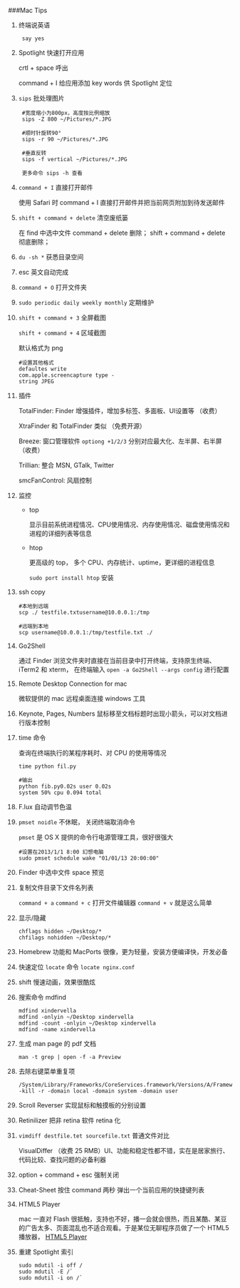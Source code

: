###Mac Tips

1. 终端说英语

		say yes

2. Spotlight 快速打开应用

	crtl + space 呼出

	command + I 给应用添加 key words 供 Spotlight 定位

3. `sips` 批处理图片

		#宽度缩小为800px，高度按比例缩放
		sips -Z 800 ~/Pictures/*.JPG

		#顺时针旋转90°
		sips -r 90 ~/Pictures/*.JPG

		#垂直反转
		sips -f vertical ~/Pictures/*.JPG

		更多命令 sips -h 查看

4. `command + I` 直接打开邮件

	使用 Safari 时 command + I 直接打开邮件并把当前网页附加到待发送邮件

5. `shift + command + delete` 清空废纸篓

	在 find 中选中文件 command + delete 删除； shift + command + delete 彻底删除；

6. `du -sh *` 获悉目录空间

7. esc 英文自动完成

8. `command + O` 打开文件夹

9. `sudo periodic daily weekly monthly` 定期维护

10. `shift + command + 3` 全屏截图

	`shift + command + 4` 区域截图

	默认格式为 png

		#设置其他格式
		defaultes write
		com.apple.screencapture type -
		string JPEG

11. 插件

	TotalFinder: Finder 增强插件，增加多标签、多面板、UI设置等 （收费）

	XtraFinder 和 TotalFinder 类似 （免费开源）

	Breeze: 窗口管理软件 `optiong +1/2/3` 分别对应最大化、左半屏、右半屏 （收费）

	Trillian: 整合 MSN, GTalk, Twitter

	smcFanControl: 风扇控制

12. 监控

	* top

		显示目前系统进程情况、CPU使用情况、内存使用情况、磁盘使用情况和进程的详细列表等信息

	* htop

		更高级的 top， 多个 CPU、内存统计、uptime，更详细的进程信息

		`sudo port install htop` 安装

13. ssh copy

		#本地到远端
		scp ./ testfile.txtusername@10.0.0.1:/tmp

		#远端到本地
		scp username@10.0.0.1:/tmp/testfile.txt ./

14. Go2Shell

	通过 Finder 浏览文件夹时直接在当前目录中打开终端，支持原生终端、 iTerm2 和 xterm， 在终端输入 `open -a Go2Shell --args config` 进行配置

15. Remote Desktop Connection for mac

	微软提供的 mac 远程桌面连接 windows 工具

16. Keynote, Pages, Numbers 鼠标移至文档标题时出现小箭头，可以对文档进行版本控制


17. time 命令

	查询在终端执行的某程序耗时、对 CPU 的使用等情况

		time python fil.py

		#输出
		python fib.py0.02s user 0.02s
		system 50% cpu 0.094 total

18. F.lux 自动调节色温

19. `pmset noidle` 不休眠， 关闭终端取消命令

	`pmset` 是 OS X 提供的命令行电源管理工具，很好很强大

		#设置在2013/1/1 8:00 幻想电脑
		sudo pmset schedule wake "01/01/13 20:00:00"

20. Finder 中选中文件 space 预览

21. 复制文件目录下文件名列表

	`command + a` `command + c` 打开文件编辑器 `command + v` 就是这么简单

22. 显示/隐藏

		chflags hidden ~/Desktop/*
		chfilags nohidden ~/Desktop/*


23. Homebrew 功能和 MacPorts 很像，更为轻量，安装方便编译快，开发必备

24. 快速定位 `locate` 命令 `locate nginx.conf`

25. shift 慢速动画，效果很酷炫

26. 搜索命令 mdfind

		mdfind xindervella
		mdfind -onlyin ~/Desktop xindervella
		mdfind -count -onlyin ~/Desktop xindervella
		mdfind -name xindervella

27. 生成 man page 的 pdf 文档

		man -t grep | open -f -a Preview

28. 去除右键菜单重复项

		/System/Library/Frameworks/CoreServices.framework/Versions/A/Frameworks/LaunchServices.framework/Versions/A/Support/lsregister -kill -r -domain local -domain system -domain user

29. Scroll Reverser 实现鼠标和触摸板的分别设置

30. Retinilizer 把非 retina 软件 retina 化

31. `vimdiff destfile.tet sourcefile.txt` 普通文件对比

	VisualDiffer （收费 25 RMB）UI、功能和稳定性都不错，实在是居家旅行、代码比较、查找问题的必备利器

32. option + command + esc 强制关闭

33. Cheat-Sheet 按住 command 两秒 弹出一个当前应用的快捷键列表

34. HTML5 Player

	mac 一直对 Flash 很抵触，支持也不好，播一会就会很热，而且某酷、某豆的广告太多、页面混乱也不适合观看。于是某位无聊程序员做了一个 HTML5 播放器， [HTML5 Player](http://zythum.sinaapp.com/youkuhtml5playerbookmark/)

35. 重建 Spotlight 索引

		sudo mdutil -i off /
		sudo mdutil -E /`
		sudo mdutil -i on /`




